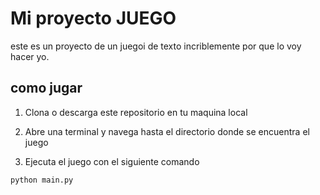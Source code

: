 # Mi proyecto JUEGO 
este es un proyecto de un juegoi de texto incriblemente por que lo voy hacer yo.

## como jugar 
1. Clona o descarga este repositorio en tu maquina local 

2. Abre una terminal y navega hasta el directorio donde se encuentra el juego 

3. Ejecuta el juego con el siguiente comando 

```bash
python main.py 